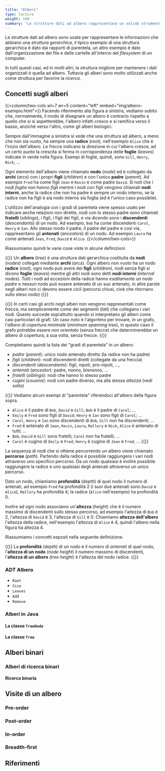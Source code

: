 ```yaml
---
title: "Alberi"
type: lecture
weight: 100
summary: "Le strutture dati ad albero rappresentano un valido strumento per rappresentare informazione gerarchica. Gli alberi sono usati spesso per operazioni di ricerca in quanto permettono di strutturare l'informazione in modo da agevolare la ricerca."
---
```


Le strutture dati ad albero sono usate per rappresentare le informazioni che abbiano
una *struttura gerarchica*, il tipico esempio di una struttura gerarchica è dato dai
rapporti di parentela, un altro esempio è dato dall'organizzazione dei file e delle
cartelle all'interno del *filesystem* di un computer.

In tutti questi casi, ed in molti altri, la struttura migliore per mantenere i dati
organizzati è quella ad albero. Tuttavia gli alberi sono molto utilizzati anche come
struttura per favorire la *ricerca*.

## Concetti sugli alberi

{{<column/two-cols wl=7 wr=5 content="left" embed="img/albero-esempio.html">}}
Facendo riferimento alla figura a sinistra, vediamo subito che, normalmente, il modo
di disegnare un albero è contrario rispetto a quello che si si aspetterebbe, l'albero
infatti cresce e si ramifica verso il basso, anziché verso l'altro, come gli alberi
biologici.

Sempre dall'immagine a sinistra si vede che una struttura ad albero, a meno che non
sia vuoto, ha sempre una **radice** (*root*), nell'esempio `Alice` che è l'inizio
dell'albero. Le frecce indicano la direzione in cui l'albero cresce, ad un certo
punto la crescita si ferma in corrispondenza delle **foglie** (*leaves*) indicate
in verde nella figura. Esempi di foglie, quindi, sono `Gill`, `Henry`, `Nick`, ...

Ogni elemento dell'albero viene chiamato **nodo** (*node*) ed è collegato da **archi**
(*arcs*) con i propri **figli** (*children*) e con l'unico **padre** (*parent*).
Ad esempio `Fred` ha come figli `Jean` e `Kevin` e come padre `David`.
Si noti che *i nodi foglia non hanno figli* mentre i nodi con figli vengono chiamati
**nodi interni**, anche la radice che non ha padre è sempre un nodo interno, se la
radice non ha figli è sia nodo interno sia foglia (ed è l'unico caso possibile).

L'utilizzo dell'analogia con i gradi di parentela viene spesso usato per indicare
anche relazioni non dirette, nodi con lo stesso padre sono chiamati **fratelli**
(*siblings*), i figli, i figli dei figli, e via dicendo sono i **discendenti**
(*descendants*) di un nodo. Ad esempio, `Bob` ha come discendenti `Carol`, `Henry`
e `Ian`. Allo stesso modo il padre, il padre del padre e così via, rappresentano
gli **antenati** (*ancestors*) di un nodo. Ad esempio `Laura` ha come antenati
`Jean`, `Fred`, `David` e `Alice`.
{{</column/two-cols>}}

Riassumiamo quindi le varie cose viste in alcune definizioni

{{<def title="Albero">}}
Un **albero** (*tree*) è una struttura dati gerarchica costituita da **nodi** (*nodes*)
collegati mediante **archi** (*arcs*). Ogni albero non vuoto ha un nodo **radice**
(*root*), ogni nodo può avere dei **figli** (*children*), nodi senza figli si dicono
**foglie** (*leaves*) mentre gli altri nodi sono detti **nodi interni** (*internal nodes*).
Tutti i nodi ad eccezioni della radice hanno *esattamente un nodo padre* e nessun nodo
può essere antenato di un suo antenato, in altre parole negli alberi non ci devono
essere *cicli* (percorsi chiusi, cioè che ritornano sullo steso nodo)
{{</def>}}

{{<attention>}}
In certi casi gli archi negli alberi non vengono rappresentati come frecce, ma
semplicemente come dei segmenti (*lati*) che collegano i vari nodi. Questo succede
soprattutto quando si interpretano gli alberi come casi particolari di grafi.
Un caso noto è l'algoritmo per trovare, in un grafo, l'*albero di copertura minimale*
(*minimum spanning tree*), in questo caso il grafo potrebbe essere *non orientato*
(senza frecce) che determinerebbe un albero di copertura, a sua volta, senza frecce.
{{</attention>}}

Completiamo quindi la lista dei "gradi di parentela" in un albero:
* *padre* (*parent*): unico nodo antenato diretto (la radice non ha padre)
* *figli* (*children*): nodi discendenti diretti (collegate da una freccia)
* *discendenti* (*descendants*): figli, nipoti, pro-nipoti, ...,
* *antenati* (*ancestor*): padre, nonno, bisnonno, ...
* *fratelli* (*siblings*): nodi che hanno lo stesso padre
* *cugini* (*cousins*): nodi con padre diverso, ma alla stessa *altezza* (vedi sotto)

{{<example>}}
Vediamo alcuni esempi di "parentela" riferendoci all'albero della figura sopra.
* `Alice` è il padre di `Bob`, `David` e `Gill`; `Bob` è il padre di `Carol`; ...
* `Emily` e `Fred` sono figli di `David`; `Henry` e `Ian` sono figli di `Carol`; ...
* `Carol`, `Henry` e `Ian` sono discendenti di `Bob`, `Gill` non ha discendenti; ...
* `Fred` è antenato di `Jean`, `Kevin`, `Laura`, `Mallory` e `Nick`, `Alice` è antenato di tutti; ...
* `Bob`, `David` e `Gill` sono fratelli; `Carol` non ha fratelli; ...
* `Carol` è cugino di `Emily` e `Fred`; `Henry` è cugino di `Jean` e `Fred`; ...
{{</example>}}

La sequenza di nodi che si ottiene percorrendo un albero viene chiamato **percorso**
(*path*). Partendo dalla radice è possibile raggiungere i vari nodi attraverso
uno specifico percorso. Da un nodo qualsiasi è inoltre possibile raggiungere la
radice e uno qualsiasi degli antenati attraverso un unico percorso. 

Dato un nodo, chiamiamo **profondità** (*depth*) di quel nodo il numero di antenati,
ad esempio `Fred` ha profondità 2 (i suoi due antenati sono `David` e `Alice`),
`Mallory` ha profondità 4; la radice (`Alice` nell'esempio) ha profondità 0.

Inoltre ad ogni nodo associamo un'**altezza** (*height*) che è il numero massimo
di discendenti sullo stesso percorso, ad esempio l'altezza di `Bob` è 2,
l'altezza di `David` è 3, l'altezza di `Gill` è 0. Chiamiamo **altezza dell'albero**
l'altezza della radice, nell'esempio l'altezza di `Alice` è 4, quindi l'albero
nella figura ha altezza 4.

Riassumiamo i concetti esposti nella seguente definizione.

{{<def title="Profondità e altezza">}}
La **profondità** (*depth*) di un nodo è il numero di *antenati* di quel nodo,
l'**altezza di un nodo** (*node height*) il numero massimo di discendenti,
l'**altezza di un albero** (*tree height*) è l'altezza del nodo radice.
{{</def>}}

### ADT Albero

* `Root`
* `Size`
* `Leaves`
* `Add`
* `Remove`

### Alberi in Java

#### La classe `TreeNode`

#### La classe `Tree`

## Alberi binari

### Alberi di ricerca binari

#### Ricerca binaria

## Visite di un albero

### Pre-order

### Post-order

### In-order

### Breadth-first

## Riferimenti
